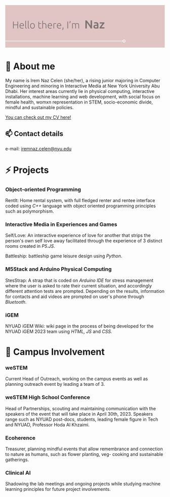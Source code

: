 ![Hello, its Naz](./HelloWorld.svg)

# 💬 About me
My name is Irem Naz Celen (she/her), a rising junior majoring in Computer Engineering and minoring in Interactive Media at New York University Abu Dhabi. Her interest areas currently lie in physical computing, interactive installations, machine learning and web development, with social focus on female health, womxn representation in STEM, socio-economic divide, mindful and sustainable policies.

[You can check out my CV here!](CV-IremNazCelen.pdf)

## 📫 Contact details
e-mail: [iremnaz.celen@nyu.edu](mailto:iremnaz.celen@nyu.edu)

# ⚡ Projects

### Object-oriented Programming
RentIt: Home rental system, with full fledged renter and rentee interface coded using *C++* language with object oriented programming principles such as polymorphism.
### Interactive Media in Experiences and Games
Self/Love: An interactive experience of love for another that strips the person's own self love away facilitated through the experience of 3 distinct rooms created in *P5.JS*.

Battleship: battleship game leisure design using *Python*.
### M5Stack and Arduino Physical Computing
StesStrap: A strap that is coded on *Arduino IDE* for stress management where the user is asked to rate their current situation, and accordingly different attention tests are prompted. Depending on the results, information for contacts and aid videos are prompted on user's phone through *Bluetooth*.
### iGEM
NYUAD iGEM Wiki: wiki page in the process of being developed for the NYUAD iGEM 2023 team using *HTML, JS* and *CSS.*

# 🌱 Campus Involvement

### weSTEM 
Current Head of Outreach, working on the campus events as well as planning outreach event by leading a team of 3. 
### weSTEM High School Conference
Head of Partnerships, scouting and maintaining communication with the speakers of the event that will take place in April 30th, 2023. Speakers range such as NYUAD post-docs, students, leading female figure in Tech and NYUAD, Professor Hoda Al Khzaimi.
### Ecoherence
Treasurer, planning mindful events that allow remembrance and connection to nature as humans, such as flower planting, veg- cooking and sustainable gatherings.
### Clinical AI
Shadowing the lab meetings and ongoing projects while studying machine learning principles for future project involvements.


<!--
-[facebook](https://facebook.com)

**irem-naz/irem-naz** is a ✨ _special_ ✨ repository because its `README.md` (this file) appears on your GitHub profile.

Here are some ideas to get you started:

- 🔭 I’m currently working on ...
- 🌱 I’m currently learning ...
- 👯 I’m looking to collaborate on ...
- 🤔 I’m looking for help with ...
- 💬 Ask me about ...
- 📫 How to reach me: ...
- 😄 Pronouns: ...
-  Fun fact: ...
-->
